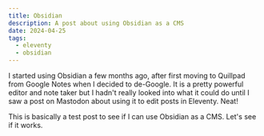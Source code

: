 ```yaml
---
title: Obsidian
description: A post about using Obsidian as a CMS
date: 2024-04-25
tags:
  - eleventy
  - obsidian
---
```

I started using Obsidian a few months ago, after first moving to Quillpad from Google Notes when I decided to de-Google. It is a pretty powerful editor and note taker but I hadn't really looked into what it could do until I saw a post on Mastodon about using it to edit posts in Eleventy. Neat!

This is basically a test post to see if I can use Obsidian as a CMS. Let's see if it works.